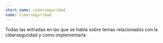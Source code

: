 ```yaml
---
short_name: ciberseguridad
name: Ciberseguridad
---
```

Todas las entradas en las que se habla sobre temas relacionados con la ciberseguridad y como implementarla
